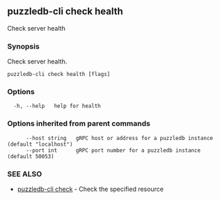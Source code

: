 ## puzzledb-cli check health

Check server health

### Synopsis

Check server health.

```
puzzledb-cli check health [flags]
```

### Options

```
  -h, --help   help for health
```

### Options inherited from parent commands

```
      --host string   gRPC host or address for a puzzledb instance (default "localhost")
      --port int      gRPC port number for a puzzledb instance (default 50053)
```

### SEE ALSO

* [puzzledb-cli check](puzzledb-cli_check.md)	 - Check the specified resource

